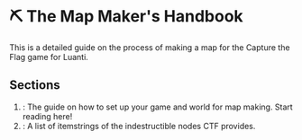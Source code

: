 # ⛏️ The Map Maker's Handbook
This is a detailed guide on the process of making a map for the Capture the Flag game for Luanti.

## Sections
1. [](Making-a-Map-for-Capture-the-Flag.md): The guide on how to set up your game and world for map making. Start reading here!
2. [](Commonly-Used-Itemstrings-List.md): A list of itemstrings of the indestructible nodes CTF provides.
